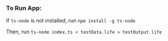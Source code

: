 ### To Run App:

If `ts-node` is not installed, run `npm install -g ts-node`

Then, run `ts-node index.ts < testData.life > testOutput.life`
